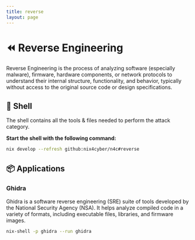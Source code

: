 ```yaml
---
title: reverse
layout: page
---
```


# ⏪ Reverse Engineering

Reverse Engineering is the process of analyzing software (especially malware), firmware, hardware components, or network protocols to understand their internal structure, functionality, and behavior, typically without access to the original source code or design specifications.

## 🐚 Shell

The shell contains all the tools & files needed to perform the attack category.

**Start the shell with the following command:**

```bash
nix develop --refresh github:nix4cyber/n4c#reverse
```

## 📦 Applications

### Ghidra

Ghidra is a software reverse engineering (SRE) suite of tools developed by the National Security Agency (NSA). It helps analyze compiled code in a variety of formats, including executable files, libraries, and firmware images.

```bash
nix-shell -p ghidra --run ghidra
```
